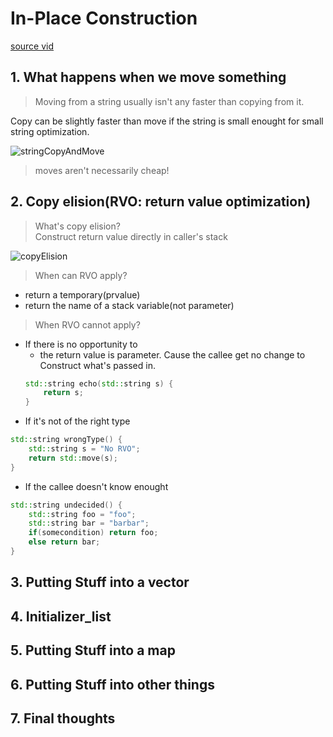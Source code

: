 # In-Place Construction
[source vid](https://www.youtube.com/watch?v=oTMSgI1XjF8&list=PLHTh1InhhwT4CTnVjJqnAKeMfGzOWjsRa&index=6) 

## 1. What happens when we move something

> Moving from a string usually isn't any faster than copying from it.

Copy can be slightly faster than move if the string is small enought for small string optimization.

![stringCopyAndMove](/home/youzark/projects/cppTutorial/language/objectAndVariable/inplace_construction/img/stringCopyAndMove.png)

> moves aren't necessarily cheap!

## 2. Copy elision(RVO: return value optimization)

> What's copy elision?  
> Construct return value directly in caller's stack

![copyElision](/home/youzark/projects/cppTutorial/language/objectAndVariable/inplace_construction/img/copyElision.png)

> When can RVO apply?
* return a temporary(prvalue) 
* return the name of a stack variable(not parameter)

> When RVO cannot apply?
* If there is no opportunity to
    * the return value is parameter. Cause the callee get no change to Construct what's passed in.
    ```cpp
    std::string echo(std::string s) {
        return s;
    }
    ```
* If it's not of the right type
```cpp
std::string wrongType() {
    std::string s = "No RVO";
    return std::move(s);
}
```
* If the callee doesn't know enought
```cpp
std::string undecided() {
    std::string foo = "foo";
    std::string bar = "barbar";
    if(somecondition) return foo;
    else return bar;
}
```




## 3. Putting Stuff into a vector
## 4. Initializer_list
## 5. Putting Stuff into a map
## 6. Putting Stuff into other things
## 7. Final thoughts






































